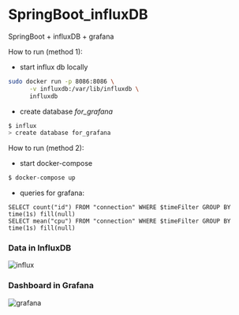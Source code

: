 # SpringBoot_influxDB
SpringBoot + influxDB + grafana

How to run (method 1):

* start influx db locally
```bash
sudo docker run -p 8086:8086 \
      -v influxdb:/var/lib/influxdb \
      influxdb
```

* create database *for_grafana*
```bash
$ influx
> create database for_grafana
```

How to run (method 2):
* start docker-compose
```bash
$ docker-compose up
```

* queries for grafana:
```
SELECT count("id") FROM "connection" WHERE $timeFilter GROUP BY time(1s) fill(null)
SELECT mean("cpu") FROM "connection" WHERE $timeFilter GROUP BY time(1s) fill(null)
```

<h3>Data in InfluxDB</h3>
<img src="https://pp.vk.me/c638331/v638331767/bfde/QnsfkyVDEGg.jpg" alt="influx" />

<h3>Dashboard in Grafana</h3>
<img src="https://pp.vk.me/c638331/v638331767/bfd6/CCIxqKysD8U.jpg" alt="grafana" />

